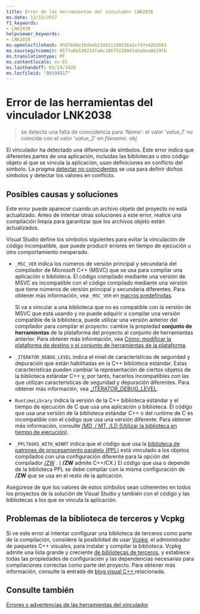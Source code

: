 ```yaml
---
title: Error de las herramientas del vinculador LNK2038
ms.date: 12/15/2017
f1_keywords:
- LNK2038
helpviewer_keywords:
- LNK2038
ms.openlocfilehash: 45078d8e1bdbeb23dd311d915ba2cf47e42b2663
ms.sourcegitcommit: 857fa6b530224fa6c18675138043aba9aa0619fb
ms.translationtype: MT
ms.contentlocale: es-ES
ms.lasthandoff: 03/24/2020
ms.locfileid: "80194517"
---
```

# <a name="linker-tools-error-lnk2038"></a>Error de las herramientas del vinculador LNK2038

> se detectó una falta de coincidencia para '*Name*': el valor '*value_1*' no coincide con el valor '*value_2*' en *filename. obj*

El vinculador ha detectado una diferencia de símbolos. Este error indica que diferentes partes de una aplicación, incluidas las bibliotecas u otro código objeto al que se vincula la aplicación, usan definiciones en conflicto del símbolo. La pragma [detectar no coincidentes](../../preprocessor/detect-mismatch.md) se usa para definir dichos símbolos y detectar los valores en conflicto.

## <a name="possible-causes-and-solutions"></a>Posibles causas y soluciones

Este error puede aparecer cuando un archivo objeto del proyecto no está actualizado. Antes de intentar otras soluciones a este error, realice una compilación limpia para garantizar que los archivos objeto están actualizados.

Visual Studio define los símbolos siguientes para evitar la vinculación de código incompatible, que puede producir errores en tiempo de ejecución u otro comportamiento inesperado.

- `_MSC_VER` indica los números de versión principal y secundaria del compilador de Microsoft C++ (MSVC) que se usa para compilar una aplicación o biblioteca. El código compilado mediante una versión de MSVC es incompatible con el código compilado mediante una versión que tiene números de versión principal y secundaria diferentes. Para obtener más información, vea `_MSC_VER` en [macros predefinidas](../../preprocessor/predefined-macros.md).

   Si va a vincular a una biblioteca que no es compatible con la versión de MSVC que está usando y no puede adquirir o compilar una versión compatible de la biblioteca, puede utilizar una versión anterior del compilador para compilar el proyecto: cambie la propiedad **conjunto de herramientas** de la plataforma del proyecto al conjunto de herramientas anterior. Para obtener más información, vea [Cómo: modificar la plataforma de destino y el conjunto de herramientas de la plataforma](../../build/how-to-modify-the-target-framework-and-platform-toolset.md).

- `_ITERATOR_DEBUG_LEVEL` indica el nivel de características de seguridad y depuración que están habilitadas en la C++ biblioteca estándar. Estas características pueden cambiar la representación de ciertos objetos de la biblioteca estándar C++ y, por tanto, hacerlos incompatibles con las que utilizan características de seguridad y depuración diferentes. Para obtener más información, vea [_ITERATOR_DEBUG_LEVEL](../../standard-library/iterator-debug-level.md).

- `RuntimeLibrary` indica la versión de la C++ biblioteca estándar y el tiempo de ejecución de C que usa una aplicación o biblioteca. El código que usa una versión de la biblioteca estándar C++ o del runtime de C es incompatible con el código que usa una versión diferente. Para obtener más información, consulte [/MD, / MT, /LD (Utilizar la biblioteca en tiempo de ejecución)](../../build/reference/md-mt-ld-use-run-time-library.md).

- `_PPLTASKS_WITH_WINRT` indica que el código que usa la [biblioteca de patrones de procesamiento paralelo (PPL)](../../parallel/concrt/parallel-patterns-library-ppl.md) está vinculado a los objetos compilados con una configuración diferente para la opción del compilador [/ZW](../../build/reference/zw-windows-runtime-compilation.md) . ( **/ZW** admite C++/CX.) El código que usa o depende de la biblioteca PPL se debe compilar con la misma configuración de **/ZW** que se usa en el resto de la aplicación.

Asegúrese de que los valores de estos símbolos sean coherentes en todos los proyectos de la solución de Visual Studio y también con el código y las bibliotecas a los que se vincula la aplicación.

## <a name="third-party-library-issues-and-vcpkg"></a>Problemas de la biblioteca de terceros y Vcpkg

Si ve este error al intentar configurar una biblioteca de terceros como parte de la compilación, considere la posibilidad de usar [Vcpkg](../../vcpkg.md), el administrador de paquetes C++ visuales, para instalar y compilar la biblioteca. Vcpkg admite una lista grande y creciente [de bibliotecas de terceros](https://github.com/Microsoft/vcpkg/tree/master/ports), y establece todas las propiedades de configuración y las dependencias necesarias para compilaciones correctas como parte del proyecto. Para obtener más información, consulte la entrada de [blog visual C++ ](https://blogs.msdn.microsoft.com/vcblog/2016/09/19/vcpkg-a-tool-to-acquire-and-build-c-open-source-libraries-on-windows/) relacionada.

## <a name="see-also"></a>Consulte también

[Errores y advertencias de las herramientas del vinculador](../../error-messages/tool-errors/linker-tools-errors-and-warnings.md)
